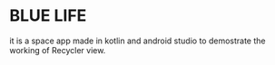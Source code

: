 # BLUE LIFE
it is a space app made in kotlin and android studio to demostrate the working of Recycler view.
